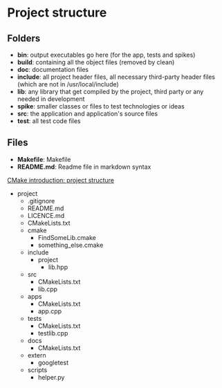 # Project structure

## Folders

* **bin**: output executables go here (for the app, tests and spikes)
* **build**: containing all the object files (removed by clean)
* **doc**: documentation files
* **include**: all project header files, all necessary third-party header files (which are not in /usr/local/include)
* **lib**: any library that get compiled by the project, third party or any needed in development
* **spike**: smaller classes or files to test technologies or ideas
* **src**: the application and application's source files
* **test**: all test code files

## Files

* **Makefile**: Makefile
* **README.md**: Readme file in markdown syntax

[CMake introduction: project structure](https://cliutils.gitlab.io/modern-cmake/chapters/basics/structure.html)

- project
  - .gitignore
  - README.md
  - LICENCE.md
  - CMakeLists.txt
  - cmake
    - FindSomeLib.cmake
    - something_else.cmake
  - include
    - project
      - lib.hpp
  - src
    - CMakeLists.txt
    - lib.cpp
  - apps
    - CMakeLists.txt
    - app.cpp
  - tests
    - CMakeLists.txt
    - testlib.cpp
  - docs
    - CMakeLists.txt
  - extern
    - googletest
  - scripts
    - helper.py
